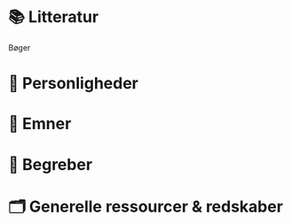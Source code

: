 # 📚 Litteratur
Bøger


# 👤 Personligheder

# 📖 Emner


# 🧠 Begreber

# 🗂️ Generelle ressourcer & redskaber
